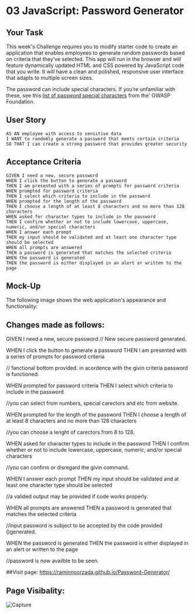 # 03 JavaScript: Password Generator

## Your Task

This week's Challenge requires you to modify starter code to create an application that enables employees to generate random passwords based on criteria that they’ve selected. This app will run in
the browser and will feature dynamically updated HTML and CSS powered by JavaScript code that you write.
It will have a clean and polished, responsive user interface that adapts to multiple screen sizes.

The password can include special characters. If you’re unfamiliar with these, see this [list of 
password special characters](https://www.owasp.org/index.php/Password_special_characters) from the' OWASP Foundation.

## User Story

```
AS AN employee with access to sensitive data
I WANT to randomly generate a password that meets certain criteria
SO THAT I can create a strong password that provides greater security
```

## Acceptance Criteria

```
GIVEN I need a new, secure password
WHEN I click the button to generate a password
THEN I am presented with a series of prompts for password criteria
WHEN prompted for password criteria
THEN I select which criteria to include in the password
WHEN prompted for the length of the password
THEN I choose a length of at least 8 characters and no more than 128 characters
WHEN asked for character types to include in the password
THEN I confirm whether or not to include lowercase, uppercase, numeric, and/or special characters
WHEN I answer each prompt
THEN my input should be validated and at least one character type should be selected
WHEN all prompts are answered
THEN a password is generated that matches the selected criteria
WHEN the password is generated
THEN the password is either displayed in an alert or written to the page
```

## Mock-Up

The following image shows the web application's appearance and functionality:
## Changes made as follows:

GIVEN I need a new, secure password
// New secure password generated.

WHEN I click the button to generate a password
THEN I am presented with a series of prompts for password criteria

// fanctional bottom provided. in acordence with the givin criteria password is functioned.

WHEN prompted for password criteria
THEN I select which criteria to include in the password

//you can select from numbers, special carectors and etc from website.

WHEN prompted for the length of the password
THEN I choose a length of at least 8 characters and no more than 128 characters

//you can choose a lenght of carectors from 8 to 128.

WHEN asked for character types to include in the password
THEN I confirm whether or not to include lowercase, uppercase, numeric, and/or special characters

//you can confirm or disregard the givin command.

WHEN I answer each prompt
THEN my input should be validated and at least one character type should be selected

//a valided output may be provided if code works properly. 

WHEN all prompts are answered
THEN a password is generated that matches the selected criteria

//input password is subject to be accepted by the code provided ()generated.

WHEN the password is generated
THEN the password is either displayed in an alert or written to the page

//password is now availble to be seen.

##Visit page:
https://raminnoorzada.github.io/Password-Generator/


## Page Visibality:
![Capture](https://user-images.githubusercontent.com/87600341/206356575-ecae8180-a446-4ea7-8e81-b4a25cb5587a.JPG)


